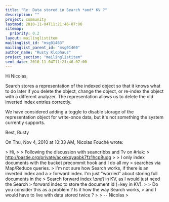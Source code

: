 ```yaml
---
title: "Re: Data stored in Search *and* KV ?"
description: ""
project: community
lastmod: 2010-11-04T11:21:46-07:00
sitemap:
  priority: 0.2
layout: mailinglistitem
mailinglist_id: "msg01463"
mailinglist_parent_id: "msg01460"
author_name: "Rusty Klophaus"
project_section: "mailinglistitem"
sent_date: 2010-11-04T11:21:46-07:00
---
```



Hi Nicolas,

Search stores a representation of the indexed object so that it knows what
to do later if you delete the object, change the object, or re-index the
object with a different analyzer. The representation allows us to delete the
old inverted index entries correctly.

We have considered adding a toggle to disable storage of the representation
object for write-once data, but it's not something the system currently
supports.

Best,
Rusty

On Thu, Nov 4, 2010 at 10:33 AM, Nicolas Fouché wrote:

&gt; Hi,
&gt;
&gt; Following the discussion with seancribbs and Tv on #riak:
&gt; http://pastie.org/private/acxekqyapbk7fz1hcp8udg
&gt;
&gt; I only index documents with the bucket precommit hook and I do all my
&gt; searches via Map/Reduce queries.
&gt; I'm not sure how Search works, if there is an inverted index and a
&gt; forward index. I'm just "worried" about storing full documents in the
&gt; Search forward index \\*and\\* in KV, as I would just need the Search
&gt; forward index to store the document id (=key in KV).
&gt;
&gt; Do you consider this as a problem ? Is it how the way Search works,
&gt; and I would have to live with data stored twice ?
&gt;
&gt; -- Nicolas
&gt;

